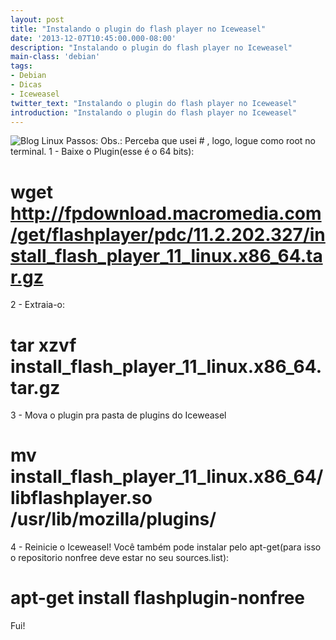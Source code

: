 ```yaml
---
layout: post
title: "Instalando o plugin do flash player no Iceweasel"
date: '2013-12-07T10:45:00.000-08:00'
description: "Instalando o plugin do flash player no Iceweasel"
main-class: 'debian'
tags:
- Debian
- Dicas
- Iceweasel
twitter_text: "Instalando o plugin do flash player no Iceweasel"
introduction: "Instalando o plugin do flash player no Iceweasel"
---
```

![Blog Linux](http://www.geticeweasel.org/iceweasel.gif "Blog Linux")
Passos:
Obs.: Perceba que usei # , logo, logue como root no terminal.
1 - Baixe o Plugin(esse é o 64 bits):
# wget http://fpdownload.macromedia.com/get/flashplayer/pdc/11.2.202.327/install_flash_player_11_linux.x86_64.tar.gz
2 - Extraia-o:
# tar xzvf install_flash_player_11_linux.x86_64.tar.gz
3 - Mova o plugin pra pasta de plugins do Iceweasel
# mv install_flash_player_11_linux.x86_64/libflashplayer.so /usr/lib/mozilla/plugins/
4 - Reinicie o Iceweasel!
Você também pode instalar pelo apt-get(para isso o repositorio nonfree deve estar no seu sources.list):
# apt-get install flashplugin-nonfree
Fui!
